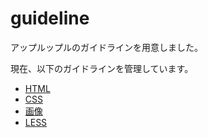 # guideline
アップルップルのガイドラインを用意しました。

現在、以下のガイドラインを管理しています。

- [HTML](https://github.com/appleple/guideline/blob/master/html.md)
- [CSS](https://github.com/appleple/guideline/blob/master/css.md)
- [画像](https://github.com/appleple/guideline/blob/master/image.md)
- [LESS](https://github.com/appleple/guideline/blob/master/less.md)